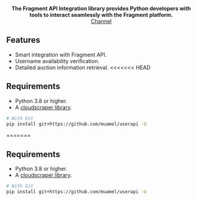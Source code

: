 <p align="center">
    <br>
    <b>The Fragment API Integration library provides Python developers with tools to interact seamlessly with the Fragment platform.</b>
    </br>
    <a href="https://t.me/D_DDDD">
        Channel
    </a>
</p>

## Features
- Smart integration with Fragment API.
- Username availability verification.
- Detailed auction information retrieval.
<<<<<<< HEAD

## Requirements
- Python 3.8 or higher.
- A [cloudscraper library](https://github.com/venomous/cloudscraper).

``` bash
# With Git
pip install git+https://github.com/muamel/userapi -U

```
=======

## Requirements
- Python 3.8 or higher.
- A [cloudscraper library](https://github.com/venomous/cloudscraper).

``` bash
# With Git
pip install git+https://github.com/muamel/userapi -U

```
